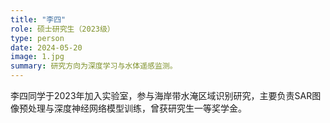 ```yaml
---
title: "李四"
role: 硕士研究生（2023级）
type: person
date: 2024-05-20
image: 1.jpg
summary: 研究方向为深度学习与水体遥感监测。
---
```

李四同学于2023年加入实验室，参与海岸带水淹区域识别研究，主要负责SAR图像预处理与深度神经网络模型训练，曾获研究生一等奖学金。
